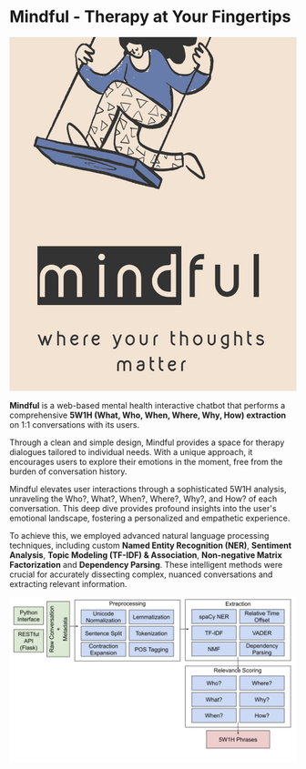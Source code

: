# Mindful - Therapy at Your Fingertips

<img src="media/logo.jpeg"/>

**Mindful** is a web-based mental health interactive chatbot that performs a comprehensive **5W1H (What, Who, When, Where, Why, How)
extraction** on 1:1 conversations with its users.

Through a clean and simple design, Mindful provides a space for therapy dialogues tailored to individual needs. With a unique approach, it encourages users to explore their emotions in the moment, free from the burden of conversation history.

Mindful elevates user interactions through a sophisticated 5W1H analysis, unraveling the Who?, What?, When?, Where?, Why?, and How? of each conversation. This deep dive provides profound insights into the user's emotional landscape, fostering a personalized and empathetic experience. 

To achieve this, we employed advanced natural language processing techniques, including custom **Named Entity Recognition (NER)**, **Sentiment Analysis**, **Topic Modeling (TF-IDF) & Association**, **Non-negative Matrix Factorization** and **Dependency Parsing**. These intelligent methods were crucial for accurately dissecting complex, nuanced conversations and extracting relevant information.

<img src="media/extraction_pipeline.png"/>


